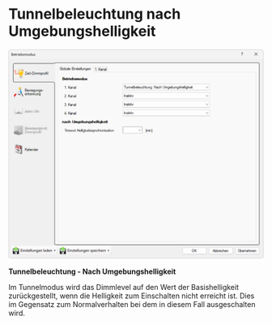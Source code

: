 # Tunnelbeleuchtung nach Umgebungshelligkeit
![Tunnelbeleuchtung nach Umgebungshelligkeit](tunnelbeleuchtung-nach-umgebungshelligkeit.png)  

**Tunnelbeleuchtung - Nach Umgebungshelligkeit**  

Im Tunnelmodus wird das Dimmlevel auf den Wert der Basishelligkeit zurückgestellt, wenn die Helligkeit zum Einschalten nicht erreicht ist. Dies im Gegensatz zum Normalverhalten bei dem in diesem Fall ausgeschalten wird.  
